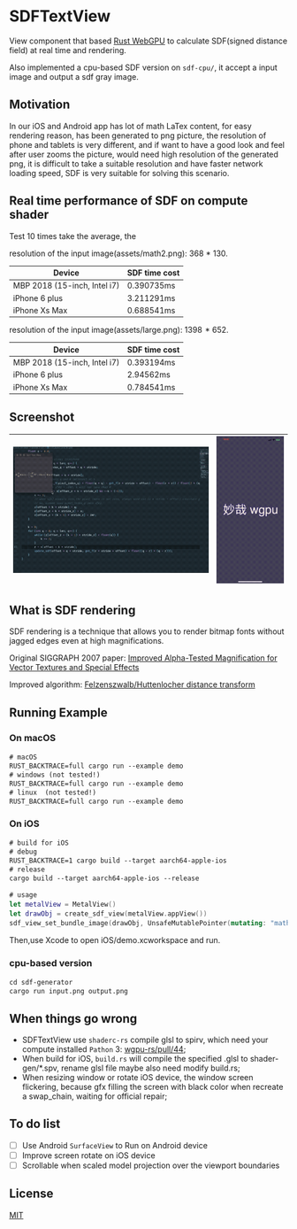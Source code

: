 # SDFTextView
View component that based [Rust WebGPU](https://github.com/gfx-rs/wgpu-rs) to calculate SDF(signed distance field) at real time and rendering.

Also implemented a cpu-based SDF version on ```sdf-cpu/```, it accept a input image and output a sdf gray image.

## Motivation
In our iOS and Android app has lot of math LaTex content, for easy rendering reason, has been generated to png picture, the resolution of phone and tablets is very different, and if want to have a good look and feel after user zooms the picture, would need high resolution of the generated png, it is difficult to take a suitable resolution and have faster network loading speed, SDF is very suitable for solving this scenario.

## Real time performance of SDF on compute shader
Test 10 times take the average, the  
<p></p>
resolution of the input image(assets/math2.png): 368 * 130.

Device | SDF time cost
--------- | -------------
MBP 2018 (15-inch, Intel i7) |  0.390735ms
iPhone 6 plus  | 3.211291ms
iPhone Xs Max   | 0.688541ms

<p></p>
resolution of the input image(assets/large.png): 1398  * 652.

Device | SDF time cost
--------- | -------------
MBP 2018 (15-inch, Intel i7) |  0.393194ms
iPhone 6 plus  | 2.94562ms
iPhone Xs Max   | 0.784541ms

## Screenshot

| ![macOS gif](screenshot/macOS.gif) | ![iPhone gif](screenshot/iPhone.gif) |
| --------- | ------------- |


## What is SDF rendering 
SDF rendering is a technique that allows you to render bitmap fonts without jagged edges even at high magnifications. 

Original SIGGRAPH 2007 paper: [Improved Alpha-Tested Magnification for Vector Textures and Special Effects](https://steamcdn-a.akamaihd.net/apps/valve/2007/SIGGRAPH2007_AlphaTestedMagnification.pdf)

Improved algorithm: [Felzenszwalb/Huttenlocher distance transform](http://cs.brown.edu/people/pfelzens/papers/dt-final.pdf)

## Running Example
### On macOS
```
# macOS
RUST_BACKTRACE=full cargo run --example demo
# windows (not tested!)
RUST_BACKTRACE=full cargo run --example demo
# linux  (not tested!)
RUST_BACKTRACE=full cargo run --example demo
```
### On iOS 
```
# build for iOS
# debug 
RUST_BACKTRACE=1 cargo build --target aarch64-apple-ios
# release
cargo build --target aarch64-apple-ios --release
```

```swift
# usage
let metalView = MetalView()
let drawObj = create_sdf_view(metalView.appView())
sdf_view_set_bundle_image(drawObj, UnsafeMutablePointer(mutating: "math0.png"))
```

Then,use Xcode to open iOS/demo.xcworkspace and run.

### cpu-based version
```
cd sdf-generator
cargo run input.png output.png
```

## When things go wrong
- SDFTextView use ```shaderc-rs``` compile glsl to spirv, which need your compute installed ```Pathon``` 3: [wgpu-rs/pull/44](https://github.com/gfx-rs/wgpu-rs/pull/44);
- When build for iOS, ```build.rs``` will compile the specified .glsl to shader-gen/*.spv, rename glsl file maybe also need modify build.rs;
- When resizing window or rotate iOS device, the window screen flickering, because gfx filling the screen with black color when recreate a swap_chain, waiting for official repair;



## To do list
- [ ] Use Android ```SurfaceView``` to Run on Android device
- [ ] Improve screen rotate on iOS device
- [ ] Scrollable when scaled model projection  over the viewport boundaries

## License
[MIT](https://opensource.org/licenses/MIT)
